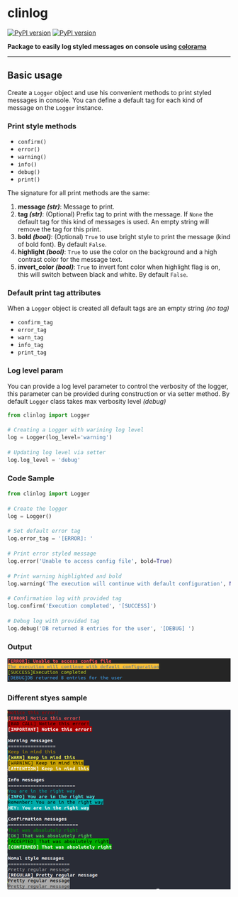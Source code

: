 # clinlog

[![PyPI version](https://badge.fury.io/py/clinlog.svg)](https://badge.fury.io/py/clinlog)
[![PyPI version](https://img.shields.io/github/license/salpreh/clinlog.svg)](https://img.shields.io/github/license/salpreh/clinlog.svg)

**Package to easily log styled messages on console using [colorama](https://github.com/tartley/colorama)**

---
## Basic usage
Create a `Logger` object and use his convenient methods to print styled messages in console. You can define a default tag for each kind of message on the `Logger` instance.

### Print style methods
- `confirm()`
- `error()`
- `warning()`
- `info()`
- `debug()`
- `print()`

The signature for all print methods are the same:
1. **message _(str)_**: Message to print.
2. **tag _(str)_**: (Optional) Prefix tag to print with the message. If `None` the default tag for this kind of messages is used. An empty string will remove the tag for this print.
3. **bold _(bool)_**: (Optional) `True` to use bright style to print the message (kind of bold font). By default `False`.
4. **highlight _(bool)_**: `True` to use the color on the background and a high contrast color for the message text.
5. **invert_color _(bool)_**: `True` to invert font color when highlight flag is on, this will switch between black and white. By default `False`.

### Default print tag attributes
When a `Logger` object is created all default tags are an empty string _(no tag)_
- `confirm_tag`
- `error_tag`
- `warn_tag`
- `info_tag`
- `print_tag`

### Log level param
You can provide a log level parameter to control the verbosity of the logger, this parameter can be provided during construction or via setter method. By default `Logger` class takes max verbosity level _(debug)_
```py
from clinlog import Logger

# Creating a Logger with warining log level
log = Logger(log_level='warning')

# Updating log level via setter
log.log_level = 'debug'

```


### Code Sample
```py
from clinlog import Logger

# Create the logger
log = Logger()

# Set default error tag
log.error_tag = '[ERROR]: '

# Print error styled message
log.error('Unable to access config file', bold=True)

# Print warning highlighted and bold
log.warning('The execution will continue with default configuration', None, True, True)

# Confirmation log with provided tag
log.confirm('Execution completed', '[SUCCESS]')

# Debug log with provided tag
log.debug('DB returned 8 entries for the user', '[DEBUG] ')
```

### Output
<img src="https://raw.githubusercontent.com/salpreh/clinlog/master/assets/output.png" alt="tree_output">

### Different styes sample
<img src="https://raw.githubusercontent.com/salpreh/clinlog/master/assets/sample.png" alt="tree_output">
